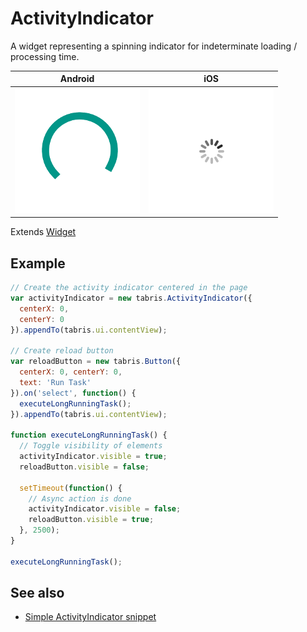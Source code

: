 # ActivityIndicator

A widget representing a spinning indicator for indeterminate loading / processing time.

Android | iOS
--- | ---
![ActivityIndicator on Android](img/android/ActivityIndicator.png) | ![ActivityIndicator on iOS](img/ios/ActivityIndicator.png)

Extends [Widget](Widget.md)

## Example
```js
// Create the activity indicator centered in the page
var activityIndicator = new tabris.ActivityIndicator({
  centerX: 0,
  centerY: 0
}).appendTo(tabris.ui.contentView);

// Create reload button
var reloadButton = new tabris.Button({
  centerX: 0, centerY: 0,
  text: 'Run Task'
}).on('select', function() {
  executeLongRunningTask();
}).appendTo(tabris.ui.contentView);

function executeLongRunningTask() {
  // Toggle visibility of elements
  activityIndicator.visible = true;
  reloadButton.visible = false;

  setTimeout(function() {
    // Async action is done
    activityIndicator.visible = false;
    reloadButton.visible = true;
  }, 2500);
}

executeLongRunningTask();
```
## See also

- [Simple ActivityIndicator snippet](https://github.com/eclipsesource/tabris-js/tree/v2.0.0-beta2/snippets/activityindicator.js)

